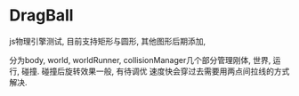 # DragBall
js物理引擎测试, 目前支持矩形与圆形, 其他图形后期添加,

分为body, world, worldRunner, collisionManager几个部分管理刚体, 世界, 运行, 碰撞.
碰撞后旋转效果一般, 有待调优
速度快会穿过去需要用两点间拉线的方式解决.
